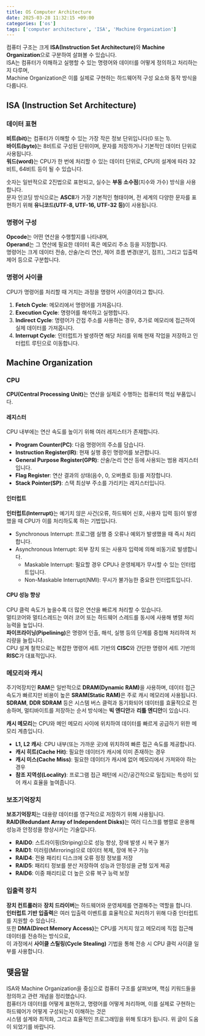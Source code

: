 ```yaml
---
title: OS Computer Architecture
date: 2025-03-28 11:32:15 +09:00
categories: ['os']
tags: ['computer architecture', 'ISA', 'Machine Organization']
---
```



컴퓨터 구조는 크게 <strong>ISA(Instruction Set Architecture)</strong>와 <strong>Machine Organization</strong>으로 구분하여 살펴볼 수 있습니다.  
ISA는 컴퓨터가 이해하고 실행할 수 있는 명령어와 데이터를 어떻게 정의하고 처리하는지 다루며,  
Machine Organization은 이를 실제로 구현하는 하드웨어적 구성 요소와 동작 방식을 다룹니다.

## ISA (Instruction Set Architecture)
### 데이터 표현

<strong>비트(bit)</strong>는 컴퓨터가 이해할 수 있는 가장 작은 정보 단위입니다(0 또는 1).  
<strong>바이트(byte)</strong>는 8비트로 구성된 단위이며, 문자를 저장하거나 기본적인 데이터 단위로 사용됩니다.  
<strong>워드(word)</strong>는 CPU가 한 번에 처리할 수 있는 데이터 단위로, CPU의 설계에 따라 32비트, 64비트 등이 될 수 있습니다.

숫자는 일반적으로 2진법으로 표현되고, 실수는 <strong>부동 소수점</strong>(지수와 가수) 방식을 사용합니다.  
문자 인코딩 방식으로는 <strong>ASCII</strong>가 가장 기본적인 형태이며, 전 세계의 다양한 문자를 표현하기 위해 <strong>유니코드(UTF-8, UTF-16, UTF-32 등)</strong>이 사용됩니다.

### 명령어 구성
<strong>Opcode</strong>는 어떤 연산을 수행할지를 나타내며,  
<strong>Operand</strong>는 그 연산에 필요한 데이터 혹은 메모리 주소 등을 지정합니다.  
명령어는 크게 데이터 전송, 산술/논리 연산, 제어 흐름 변경(분기, 점프), 그리고 입출력 제어 등으로 구분합니다.

### 명령어 사이클
CPU가 명령어를 처리할 때 거치는 과정을 명령어 사이클이라고 합니다.
1. <strong>Fetch Cycle</strong>: 메모리에서 명령어를 가져옵니다.
2. <strong>Execution Cycle</strong>: 명령어를 해석하고 실행합니다.
3. <strong>Indirect Cycle</strong>: 명령어가 간접 주소를 사용하는 경우, 추가로 메모리에 접근하여 실제 데이터를 가져옵니다.
4. <strong>Interrupt Cycle</strong>: 인터럽트가 발생하면 해당 처리를 위해 현재 작업을 저장하고 인터럽트 루틴으로 이동합니다.


## Machine Organization
### CPU
<strong>CPU(Central Processing Unit)</strong>는 연산을 실제로 수행하는 컴퓨터의 핵심 부품입니다.

#### 레지스터
CPU 내부에는 연산 속도를 높이기 위해 여러 레지스터가 존재합니다.

+ <strong>Program Counter(PC)</strong>: 다음 명령어의 주소를 담습니다.
+ <strong>Instruction Register(IR)</strong>: 현재 실행 중인 명령어를 보관합니다.
+ <strong>General Purpose Register(GPR)</strong>: 산술/논리 연산 등에 사용되는 범용 레지스터입니다.
+ <strong>Flag Register</strong>: 연산 결과의 상태(음수, 0, 오버플로 등)를 저장합니다.
+ <strong>Stack Pointer(SP)</strong>: 스택 최상부 주소를 가리키는 레지스터입니다.

#### 인터럽트
<strong>인터럽트(Interrupt)</strong>는 예기치 않은 사건(오류, 하드웨어 신호, 사용자 입력 등)이 발생했을 때 CPU가 이를 처리하도록 하는 기법입니다.

+ Synchronous Interrupt: 프로그램 실행 중 오류나 예외가 발생했을 때 즉시 처리합니다. 
+ Asynchronous Interrupt: 외부 장치 또는 사용자 입력에 의해 비동기로 발생합니다. 
  + Maskable Interrupt: 필요할 경우 CPU나 운영체제가 무시할 수 있는 인터럽트입니다. 
  + Non-Maskable Interrupt(NMI): 무시가 불가능한 중요한 인터럽트입니다.

#### CPU 성능 향상

CPU 클럭 속도가 높을수록 더 많은 연산을 빠르게 처리할 수 있습니다.  
멀티코어와 멀티스레드는 여러 코어 또는 하드웨어 스레드를 동시에 사용해 병렬 처리 능력을 높입니다.  
<strong>파이프라이닝(Pipelining)</strong>은 명령어 인출, 해석, 실행 등의 단계를 중첩해 처리하여 처리량을 늘립니다.  
CPU 설계 철학으로는 복잡한 명령어 세트 기반의 <strong>CISC</strong>와 간단한 명령어 세트 기반의 <strong>RISC</strong>가 대표적입니다.


### 메모리와 캐시

주기억장치인 <strong>RAM</strong>은 일반적으로 <strong>DRAM(Dynamic RAM)</strong>을 사용하며, 데이터 접근 속도가 빠르지만 비용이 높은 <strong>SRAM(Static RAM)</strong>은 주로 캐시 메모리에 사용됩니다.  
<strong>SDRAM</strong>, <strong>DDR SDRAM</strong> 등은 시스템 버스 클럭과 동기화되어 데이터를 효율적으로 전송하며, 멀티바이트를 저장하는 순서 방식에는 <strong>빅 엔디안</strong>과 <strong>리틀 엔디안</strong>이 있습니다.

<strong>캐시 메모리</strong>는 CPU와 메인 메모리 사이에 위치하여 데이터를 빠르게 공급하기 위한 메모리 계층입니다.

+ <strong>L1, L2 캐시</strong>: CPU 내부(또는 가까운 곳)에 위치하여 빠른 접근 속도를 제공합니다.
+ <strong>캐시 히트(Cache Hit)</strong>: 필요한 데이터가 캐시에 이미 존재하는 경우
+ <strong>캐시 미스(Cache Miss)</strong>: 필요한 데이터가 캐시에 없어 메모리에서 가져와야 하는 경우
+ <strong>참조 지역성(Locality)</strong>: 프로그램 접근 패턴에 시간/공간적으로 밀집되는 특성이 있어 캐시 효율을 높여줍니다.


### 보조기억장치
<strong>보조기억장치</strong>는 대용량 데이터를 영구적으로 저장하기 위해 사용됩니다.  
<strong>RAID(Redundant Array of Independent Disks)</strong>는 여러 디스크를 병렬로 운용해 성능과 안정성을 향상시키는 기술입니다.
+ <strong>RAID0</strong>: 스트라이핑(Striping)으로 성능 향상, 장애 발생 시 복구 불가
+ <strong>RAID1</strong>: 미러링(Mirroring)으로 데이터 복제, 장애 복구 가능
+ <strong>RAID4</strong>: 전용 패리티 디스크에 오류 정정 정보를 저장
+ <strong>RAID5</strong>: 패리티 정보를 분산 저장하여 성능과 안정성을 균형 있게 제공
+ <strong>RAID6</strong>: 이중 패리티로 더 높은 오류 복구 능력 보장

### 입출력 장치
<strong>장치 컨트롤러</strong>와 <strong>장치 드라이버</strong>는 하드웨어와 운영체제를 연결해주는 역할을 합니다.  
<strong>인터럽트 기반 입출력</strong>은 여러 입출력 이벤트를 효율적으로 처리하기 위해 다중 인터럽트를 지원할 수 있습니다.  
또한 <strong>DMA(Direct Memory Access)</strong>는 CPU를 거치지 않고 메모리에 직접 접근해 데이터를 전송하는 방식으로,  
이 과정에서 <strong>사이클 스틸링(Cycle Stealing)</strong> 기법을 통해 전송 시 CPU 클럭 사이클 일부를 사용합니다.

## 맺음말
ISA와 Machine Organization을 중심으로 컴퓨터 구조를 살펴보며, 핵심 키워드들을 정의하고 관련 개념을 정리했습니다.  
컴퓨터가 데이터를 어떻게 표현하고, 명령어를 어떻게 처리하며, 이를 실제로 구현하는 하드웨어가 어떻게 구성되는지 이해하는 것은  
시스템 설계와 최적화, 그리고 효율적인 프로그래밍을 위해 토대가 됩니다. 위 글이 도움이 되었기를 바랍니다.

